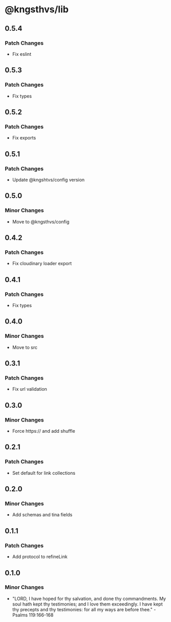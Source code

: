 # @kngsthvs/lib

## 0.5.4

### Patch Changes

- Fix eslint

## 0.5.3

### Patch Changes

- Fix types

## 0.5.2

### Patch Changes

- Fix exports

## 0.5.1

### Patch Changes

- Update @kngshtvs/config version

## 0.5.0

### Minor Changes

- Move to @kngsthvs/config

## 0.4.2

### Patch Changes

- Fix cloudinary loader export

## 0.4.1

### Patch Changes

- Fix types

## 0.4.0

### Minor Changes

- Move to src

## 0.3.1

### Patch Changes

- Fix url validation

## 0.3.0

### Minor Changes

- Force https:// and add shuffle

## 0.2.1

### Patch Changes

- Set default for link collections

## 0.2.0

### Minor Changes

- Add schemas and tina fields

## 0.1.1

### Patch Changes

- Add protocol to refineLink

## 0.1.0

### Minor Changes

- "LORD, I have hoped for thy salvation, and done thy commandments. My soul hath kept thy testimonies; and I love them exceedingly. I have kept thy precepts and thy testimonies: for all my ways are before thee." - Psalms 119:166-168
